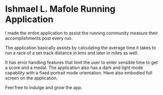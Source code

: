# Ishmael L. Mafole Running Application
I made the entire application to assist the running community measure their accomplishments post every run.

The application basically assists by calculating the average time it takes to run
a race of a set track distance in kms and later in miles as well.

It has error handling features that limit the user to enter sensible time to get a score and a medal.
The application also has a dark and light mode capability with a fixed portrait mode orientation. 
Have also embodied full screen on the application.

Feel free to indulge and grow the app.
